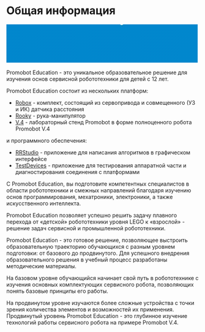 # Общая информация

[![Intro](https://raw.githubusercontent.com/Promobot-education/promobot-education/main/SiteBanner.gif)](https://promobot-education.github.io/)

Promobot Education - это уникальное образовательное решение для изучения основ сервисной робототехники для детей с 12 лет.

Promobot Education состоит из нескольких платформ:
* [Robox](https://github.com/Promobot-education/Robox) - комплект, состоящий из сервопривода и совмещенного (УЗ и ИК) датчика расстояния
* [Rooky](https://github.com/Promobot-education/Rooky) - рука-манипулятор
* [V.4](https://github.com/Promobot-education/V4) - лабораторный стенд Promobot в форме полноценного робота Promobot V.4

и программного обеспечения:
* [RRStudio](https://github.com/Promobot-education/RRStudio) - приложение для написания алгоритмов в графическом интерфейсе
* [TestDevices](https://github.com/Promobot-education/TestDevices) - приложение для тестирования аппаратной части и диагностирования соединения с платформами

С Promobot Education, вы подготовите компетентных специалистов в области робототехники и смежных направлений благодаря изучению основ программирования, мехатроники, электроники, а также искусственного интеллекта.

Promobot Education позволяет успешно решить задачу плавного перехода от «детской» робототехники уровня LEGO к «взрослой» - решение задач сервисной и промышленной робототехники.

Promobot Education - это готовое решение, позволяющее выстроить образовательную траекторию обучающихся с разным уровнем подготовки: от базового до продвинутого. Для успешного внедрения  образовательного решения в учебный процесс разработаны методические материалы.
  
На базовом уровне обучающийся начинает свой путь в робототехнике с изучения основных комплектующих сервисного робота, позволяющих понять базовые принципы его работы.

На продвинутом уровне изучаются более сложные устройства с точки зрения количества элементов и возможностей их применения. Продвинутый уровень Promobot Education - это глубинное изучение технологий работы сервисного робота на примере Promobot V.4.
